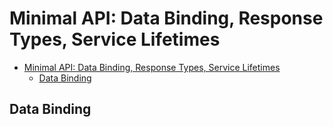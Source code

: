 # Minimal API: Data Binding, Response Types, Service Lifetimes

- [Minimal API: Data Binding, Response Types, Service Lifetimes](#minimal-api-data-binding-response-types-service-lifetimes)
  - [Data Binding](#data-binding)

## Data Binding

